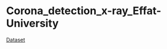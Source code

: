 # Corona_detection_x-ray_Effat-University
[Dataset](https://drive.google.com/drive/folders/1uUpVuv4kaQiqQoyrhh90MlZArsWclTXE?usp=sharing)
